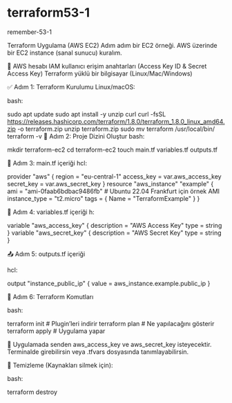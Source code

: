 # terraform53-1
remember-53-1

Terraform Uygulama (AWS EC2)
Adım adım bir EC2 örneği. AWS üzerinde bir EC2 instance (sanal sunucu) kuralım.

🔧 AWS hesabı
IAM kullanıcı erişim anahtarları (Access Key ID & Secret Access Key)
Terraform yüklü bir bilgisayar (Linux/Mac/Windows)


✅ Adım 1: Terraform Kurulumu
Linux/macOS:

bash:

sudo apt update
sudo apt install -y unzip curl
curl -fsSL https://releases.hashicorp.com/terraform/1.8.0/terraform_1.8.0_linux_amd64.zip -o terraform.zip
unzip terraform.zip
sudo mv terraform /usr/local/bin/
terraform -v
📁 Adım 2: Proje Dizini Oluştur
bash:

mkdir terraform-ec2
cd terraform-ec2
touch main.tf variables.tf outputs.tf

📝 Adım 3: main.tf içeriği
hcl:

provider "aws" {
  region     = "eu-central-1"
  access_key = var.aws_access_key
  secret_key = var.aws_secret_key
}
resource "aws_instance" "example" {
  ami           = "ami-0faab6bdbac9486fb" # Ubuntu 22.04 Frankfurt için örnek AMI
  instance_type = "t2.micro"
  tags = {
    Name = "TerraformExample"
  }
}

🔐 Adım 4: variables.tf içeriği
h:

variable "aws_access_key" {
  description = "AWS Access Key"
  type        = string
}
variable "aws_secret_key" {
  description = "AWS Secret Key"
  type        = string
}

📤 Adım 5: outputs.tf içeriği

hcl:

output "instance_public_ip" {
  value = aws_instance.example.public_ip
}

🧪 Adım 6: Terraform Komutları

bash:

terraform init        # Plugin’leri indirir
terraform plan        # Ne yapılacağını gösterir
terraform apply       # Uygulama yapar

📝 Uygulamada senden aws_access_key ve aws_secret_key isteyecektir. Terminalde girebilirsin veya .tfvars dosyasında tanımlayabilirsin.

🧹 Temizleme (Kaynakları silmek için):

bash:

terraform destroy

